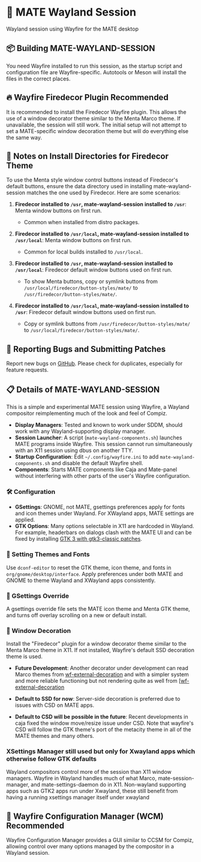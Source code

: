 # 🚀 MATE Wayland Session

Wayland session using Wayfire for the MATE desktop

## 📦 Building MATE-WAYLAND-SESSION

You need Wayfire installed to run this session, as the startup script and configuration file are Wayfire-specific. Autotools or Meson will install the files in the correct places.

## 🔥 Wayfire Firedecor Plugin Recommended

It is recommended to install the Firedecor Wayfire plugin. This allows the use of a window decorator theme similar to the Menta Marco theme. If unavailable, the session will still work. The initial setup will not attempt to set a MATE-specific window decoration theme but will do everything else the same way.

## 📝 Notes on Install Directories for Firedecor Theme

To use the Menta style window control buttons instead of Firedecor's default buttons, ensure the data directory used in installing mate-wayland-session matches the one used by Firedecor. Here are some scenarios:

1. **Firedecor installed to `/usr`, mate-wayland-session installed to `/usr`**: Menta window buttons on first run.
   - Common when installed from distro packages.

2. **Firedecor installed to `/usr/local`, mate-wayland-session installed to `/usr/local`**: Menta window buttons on first run.
   - Common for local builds installed to `/usr/local`.

3. **Firedecor installed to `/usr`, mate-wayland-session installed to `/usr/local`**: Firedecor default window buttons used on first run.
   - To show Menta buttons, copy or symlink buttons from `/usr/local/firedecor/button-styles/mate/` to `/usr/firedecor/button-styles/mate/`.

4. **Firedecor installed to `/usr/local`, mate-wayland-session installed to `/usr`**: Firedecor default window buttons used on first run.
   - Copy or symlink buttons from `/usr/firedecor/button-styles/mate/` to `/usr/local/firedecor/button-styles/mate/`.

## 🐞 Reporting Bugs and Submitting Patches

Report new bugs on [GitHub](https://github.com/mate-desktop/mate-wayland-session). Please check for duplicates, especially for feature requests.

## 📋 Details of MATE-WAYLAND-SESSION

This is a simple and experimental MATE session using Wayfire, a Wayland compositor reimplementing much of the look and feel of Compiz.

- **Display Managers**: Tested and known to work under SDDM, should work with any Wayland-supporting display manager.
- **Session Launcher**: A script (`mate-wayland-components.sh`) launches MATE programs inside Wayfire. This session cannot run simultaneously with an X11 session using dbus on another TTY.
- **Startup Configuration**: Edit `~/.config/wayfire.ini` to add `mate-wayland-components.sh` and disable the default Wayfire shell.
- **Components**: Starts MATE components like Caja and Mate-panel without interfering with other parts of the user's Wayfire configuration.

### 🛠 Configuration

- **GSettings**: GNOME, not MATE, gsettings preferences apply for fonts and icon themes under Wayland. For XWayland apps, MATE settings are applied.
- **GTK Options**: Many options selectable in X11 are hardcoded in Wayland. For example, headerbars on dialogs clash with the MATE UI and can be fixed by installing [GTK 3 with gtk3-classic patches](https://github.com/lah7/gtk3-classic).

### 🔧 Setting Themes and Fonts

Use `dconf-editor` to reset the GTK theme, icon theme, and fonts in `org/gnome/desktop/interface`. Apply preferences under both MATE and GNOME to theme Wayland and XWayland apps consistently.

### 📑 GSettings Override

A gsettings override file sets the MATE icon theme and Menta GTK theme, and turns off overlay scrolling on a new or default install.

### 🎨 Window Decoration

Install the "Firedecor" plugin for a window decorator theme similar to the Menta Marco theme in X11. If not installed, Wayfire's default SSD decoration theme is used.

- **Future Development**: Another decorator under development can read Marco themes from [wf-external-decoration](https://github.com/marcof-nikogo/wf-external-decoration) and with a simpler system and more reliable functioning
but not rendering quite as well from [[wf-external-decoration](https://github.com/marcof-nikogo/metacity-decor)

- **Default to SSD for now**: Server-side decoration is preferred due to issues with CSD on MATE apps.

- **Default to CSD will be possible in the future**: Recent developments in caja fixed the window move/resize issue under CSD. Note that wayfire's CSD will follow the GTK theme's port of the metacity theme in all of the MATE themes and many others.

### XSettings Manager still used but only for Xwayland apps which otherwise follow GTK defaults

Wayland compositors control more of the session than X11 window managers. Wayfire in Wayland handles much of what Marco, mate-session-manager, and mate-settings-daemon do in X11. Non-wayland supporting apps such as GTK2 apps run under Xwayland, these still benefit from having a running xsettings manager itself under xwayland

## 📂 Wayfire Configuration Manager (WCM) Recommended

Wayfire Configuration Manager provides a GUI similar to CCSM for Compiz, allowing control over many options managed by the compositor in a Wayland session.
